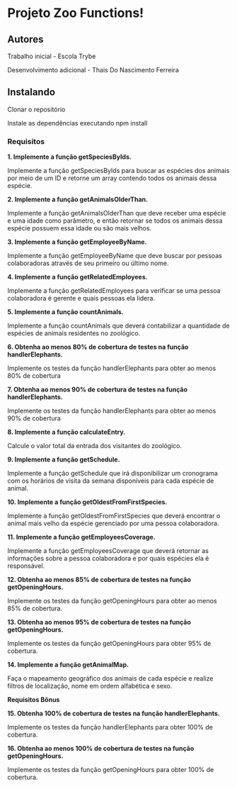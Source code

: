 # Projeto Zoo Functions!

## Autores

Trabalho inicial - Escola Trybe

Desenvolvimento adicional - Thais Do Nascimento Ferreira

## Instalando

Clonar o repositório

Instale as dependências executando npm install

### Requisitos

<strong> 1. Implemente a função getSpeciesByIds.</strong>

Implemente a função getSpeciesByIds para buscar as espécies dos animais por meio de um ID e retorne um array contendo todos os animais dessa espécie.

<strong> 2. Implemente a função getAnimalsOlderThan.</strong>

Implemente a função getAnimalsOlderThan que deve receber uma espécie e uma idade como parâmetro, e então retornar se todos os animais dessa espécie possuem essa idade ou são mais velhos.

<strong> 3. Implemente a função getEmployeeByName.</strong>

Implemente a função getEmployeeByName que deve buscar por pessoas colaboradoras através de seu primeiro ou último nome.

<strong> 4. Implemente a função getRelatedEmployees.</strong>

Implemente a função getRelatedEmployees para verificar se uma pessoa colaboradora é gerente e quais pessoas ela lidera.

<strong> 5. Implemente a função countAnimals.</strong>

Implemente a função countAnimals que deverá contabilizar a quantidade de espécies de animais residentes no zoológico.

<strong> 6. Obtenha ao menos 80% de cobertura de testes na função handlerElephants.</strong>

Implemente os testes da função handlerElephants para obter ao menos 80% de cobertura

<strong> 7. Obtenha ao menos 90% de cobertura de testes na função handlerElephants.</strong>

Implemente os testes da função handlerElephants para obter ao menos 90% de cobertura

<strong> 8. Implemente a função calculateEntry.</strong>

Calcule o valor total da entrada dos visitantes do zoológico.

<strong> 9. Implemente a função getSchedule.</strong>

Implemente a função getSchedule que irá disponibilizar um cronograma com os horários de visita da semana disponíveis para cada espécie de animal.

<strong> 10. Implemente a função getOldestFromFirstSpecies.</strong>

Implemente a função getOldestFromFirstSpecies que deverá encontrar o animal mais velho da espécie gerenciado por uma pessoa colaboradora.

<strong> 11. Implemente a função getEmployeesCoverage.</strong>

Implemente a função getEmployeesCoverage que deverá retornar as informações sobre a pessoa colaboradora e por quais espécies ela é responsável.

<strong> 12. Obtenha ao menos 85% de cobertura de testes na função getOpeningHours.</strong>

Implemente os testes da função getOpeningHours para obter ao menos 85% de cobertura.

<strong> 13. Obtenha ao menos 95% de cobertura de testes na função getOpeningHours.</strong>

Implemente os testes da função getOpeningHours para obter 95% de cobertura.

<strong> 14. Implemente a função getAnimalMap.</strong>

Faça o mapeamento geográfico dos animais de cada espécie e realize filtros de localização, nome em ordem alfabética e sexo.

<strong>Requisitos Bônus</strong>

<strong> 15. Obtenha 100% de cobertura de testes na função handlerElephants.</strong>

Implemente os testes da função handlerElephants para obter 100% de cobertura.

<strong> 16. Obtenha ao menos 100% de cobertura de testes na função getOpeningHours.</strong>

Implemente os testes da função getOpeningHours para obter 100% de cobertura.
